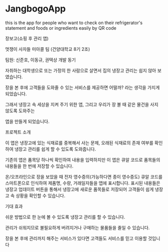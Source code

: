 # JangbogoApp

this is the app for people who want to check on their refrigerator's statement and foods or ingredients easily by QR code

장보고(쇼핑 후 관리 앱)

멋쟁이 사자들 미아콜 팀
(건양대학교 8기 2조)

팀원: 신준호, 이동규, 권택상
개발 동기

자취하는 대학생으로 또는 가정의 한 사람으로 살면서 집의 냉장고 관리는 쉽지 않아 보였습니다.

장을 본 후에 고객들을 도와줄 수 있는 서비스를 제공하면 어떨까? 라는 생각을 가지게 되었습니다.

그래서 냉장고 속 세상을 지켜 주기 위한 앱, 그리고 우리가 장 볼 때 같은 물건을 사지 않도록 도와주는

앱을 만들게 되었습니다.

프로젝트 소개

이 앱은 냉장고에 있는 식재료를 중복해서 사는 문제, 오래된 식재료의 존재 여부를 확인하여 냉장고 관리를 쉽게 할 수 있도록 도와줍니다.

기존의 앱은 품목당 하나씩 확인하여 내용을 입력하지만 이 앱은 큐알 코드로 품목들의 내용들을 한 번에 저장할 수 있습니다.

온/오프라인으로 장을 보았을 때 전자 영수증의(가능하다면 종이 영수증도) 큐알 코드를 스마트폰으로 인식하여 제품명, 수량, 거래일자들을 앱에 표시합니다. 표시된 내용들은 냉장고 업데이트 버튼을 통해서 냉장고에 새로운 품목들로 저장되어 고객들이 쉽게 냉장고 속 상황을 확인할 수 있습니다.

기대 효과

쉬운 방법으로 한 눈에 볼 수 있도록 냉장고 관리를 할 수 있습니다.

관리가 쉬워지므로 불필요하게 버려지거나 구매하는 물품들을 줄일 수 있습니다.

장을 본 후에 관리까지 해주는 서비스가 있다면 고객들도 서비스를 믿고 이용할 것입니다
